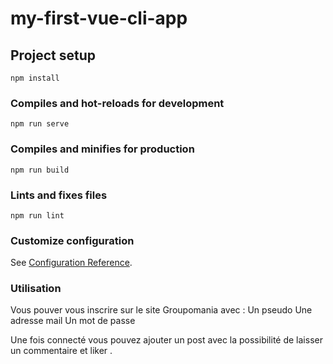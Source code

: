 # my-first-vue-cli-app

## Project setup
```
npm install
```

### Compiles and hot-reloads for development
```
npm run serve
```

### Compiles and minifies for production
```
npm run build
```

### Lints and fixes files
```
npm run lint
```

### Customize configuration
See [Configuration Reference](https://cli.vuejs.org/config/).

### Utilisation

Vous pouver vous inscrire sur le site Groupomania avec :
Un pseudo 
Une adresse mail
Un mot de passe 

Une fois connecté vous pouvez ajouter un post avec la possibilité de laisser un commentaire et liker .
